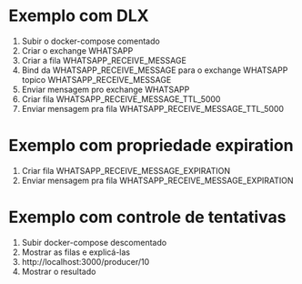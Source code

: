 # Exemplo com DLX
1. Subir o docker-compose comentado
2. Criar o exchange WHATSAPP
3. Criar a fila WHATSAPP_RECEIVE_MESSAGE
4. Bind da WHATSAPP_RECEIVE_MESSAGE para o exchange WHATSAPP topico WHATSAPP_RECEIVE_MESSAGE
5. Enviar mensagem pro exchange WHATSAPP
6. Criar fila WHATSAPP_RECEIVE_MESSAGE_TTL_5000 
7. Enviar mensagem pra fila WHATSAPP_RECEIVE_MESSAGE_TTL_5000

# Exemplo com propriedade expiration
1. Criar fila WHATSAPP_RECEIVE_MESSAGE_EXPIRATION
2. Enviar mensagem pra fila WHATSAPP_RECEIVE_MESSAGE_EXPIRATION 

# Exemplo com controle de tentativas
1. Subir docker-compose descomentado
2. Mostrar as filas e explicá-las
3. http://localhost:3000/producer/10
4. Mostrar o resultado